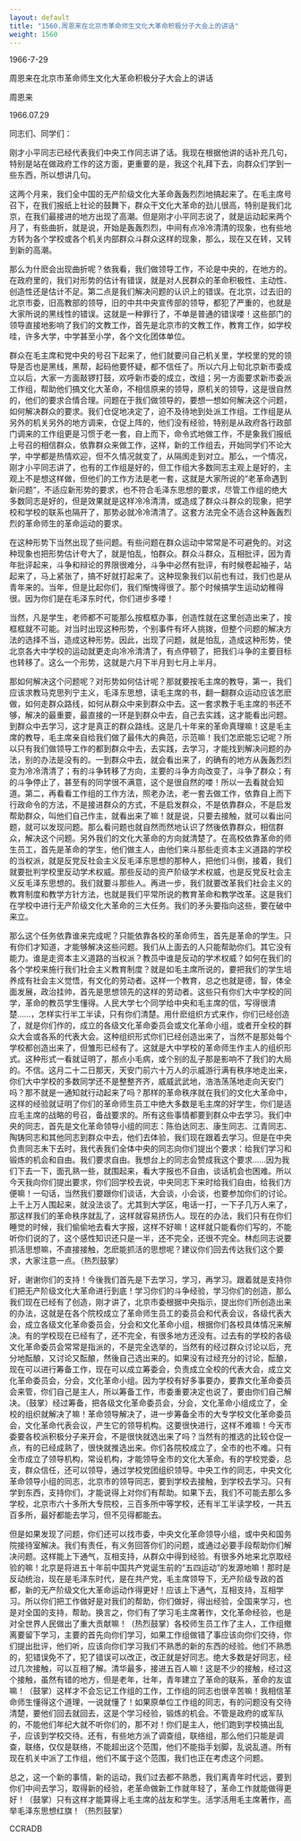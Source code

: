 ```yaml
---
layout: default
title: "1560.周恩来在北京市革命师生文化大革命积极分子大会上的讲话"
weight: 1560
---
```


1966-7-29

周恩来在北京市革命师生文化大革命积极分子大会上的讲话

周恩来

1966.07.29

同志们、同学们：

刚才小平同志已经代表我们中央工作同志讲了话。我现在根据他讲的话补充几句，特别是站在做政府工作的这方面，更重要的是，我这个礼拜下去，向群众们学到一些东西，所以想讲几句。

这两个月来，我们全中国的无产阶级文化大革命轰轰烈烈地搞起来了。在毛主席号召下，在我们报纸上社论的鼓舞下，群众干文化大革命的劲儿很高，特别是我们北京，在我们最接进的地方出现了高潮。但是刚才小平同志说了，就是运动起来两个月了，有些曲折，就是说，开始是轰轰烈烈，中间有点冷冷清清的现象，也有些地方转为各个学校或各个机关内部群众斗群众这样的现象，那么，现在又在转，又转到新的高潮。

那么为什麽会出现曲折呢？依我看，我们做领导工作，不论是中央的，在地方的。在政府里的，我们对形势的估计有错误，就是对人民群众的革命积极性、主动性、创造性还是估计不足。第二点是我们解决问题的认识上的错误。在北京，过去旧的北京市委，旧高教部的领导，旧的中共中央宣传部的领导，都犯了严重的，也就是大家所说的黑线性的错误。这就是一种罪行了，不单是普通的错误喽！这些部门的领导直接地影响了我们的文教工作，首先是北京市的文教工作，教育工作，如学校哇，许多大学，中学甚至小学，各个文化团体单位。

群众在毛主席和党中央的号召下起来了，他们就要问自己机关里，学校里的党的领导是否也是黑线，黑帮，起码他要怀疑，都不信任了。所以六月上旬北京新市委成立以后，大家一方面敲锣打鼓，欢呼新市委的成立，改组；另一方面要求新市委派工作组，帮助他们搞文化大革命，不相信原来的领导，原机关的领导，这是很自然的，他们的要求合情合理。问题在于我们做领导的，要想一想如何解决这个问题，如何解决群众的要求。我们仓促地决定了，迫不及待地到处派工作组。工作组是从另外的机关另外的地方调来，仓促上阵的，他们没有经验，特别是从政府各行政部门调来的工作组更是习惯于老一套，自上而下，命令式地做工作，不是象我们报纸上号召的相信群众，依靠群众来做工作，这样，新的工作组去，开始同学们不论大学，中学都是热情欢迎，但不久情况就变了，从隔阂走到对立。那么，一个情况，刚才小平同志讲了，也有的工作组是好的，但工作组大多数同志主观上是好的，主观上不是想这样做，但他们的工作方法是老一套，这就是大家所说的“老革命遇到新问题”，不适应新形势的要求，也不符合毛泽东思想的要求，尽管工作组的绝大多数同志是好的，但是效果就是这样冷冷清清，或造成了群众斗群众的现象，把学校和学校的联系也隔开了，那势必就冷冷清清了。这套方法完全不适合这种轰轰烈烈的革命师生的革命运动的要求。

在这种形势下当然出现了些问题。有些问题在群众运动中常常是不可避免的。对这种现象也把形势估计夸大了，就是怕乱，怕群众。群众斗群众，互相批评，因为青年批评起来，斗争和辩论的界限很难分，斗争中必然有批评，有时候卷起袖子，站起来了，马上紧张了，搞不好就打起来了。这种现象我们以前也有过，我们也是从青年来的。当年，但是比起你们，我们惭愧得很了。那个时候搞学生运动幼稚得很。因为你们是在毛泽东时代，你们进步多喽！

当然，凡是学生，老师都不可能那么按框框办事，创造性就在这里创造出来了，按框框就不可能。对当时出现这种形势，个别事件有坏人挑拨，但整个问题的解决方法的选择不当，造成这种形势。因此，出现了问题，就是怕乱，造成这种形势，使北京各大中学校的运动就更走向冷冷清清了，有点停顿了，把我们斗争的主要目标也转移了。这么一个形势，这就是六月下半月到七月上半月。

那如何解决这个问题呢？对形势如何估计呢？那就要按毛主席的教导，第一，我们应该求教马克思列宁主义，毛泽东思想，读毛主席的书，翻一翻群众运动应该怎麽做，如何走群众路线，如何从群众中来到群众中去。这一套求教于毛主席的书还不够，解决的最重要，最直接的一环是到群众中去，自己去实践，这才能看出问题。到群众中去学习，这才是真正的群众路线。这是几十年来的革命真理嘛！这是毛主席的教导，毛主席亲自给我们做了最伟大的典范，示范嘛！我们怎麽能忘记呢？所以只有我们做领导工作的都到群众中去，去实践，去学习，才能找到解决问题的办法，别的办法是没有的。一到群众中去，就会看出来了，的确有的地方从轰轰烈烈变为冷冷清清了；有的斗争转移了方向，主要的斗争方向改变了，斗争了群众；有的斗争停止了，甚至有的同学很不满意，这个是很自然的喽！所以一去看就会知道。第二，再看看工作组的工作方法，照老办法，老一套去做工作，依靠自上而下行政命令的方法，不是接进群众的方式，不是启发群众，不是依靠群众，不是启发帮助群众，叫他们自己作主，就看出来了嘛！就是说，只要去接触，就可以看出问题，就可以发现问题。那么看问题也就自然而然地认识了然後依靠群众，相信群众，解决这个问题。另外我们的文化大革命的方向就清楚了。在高校依靠革命的师生员工，首先是革命的学生，他们做主人，由他们来斗那些走资本主义道路的学校的当权派，就是反党反社会主义反毛泽东思想的那种人，把他们斗倒，接着，我们就要批判学校里反动学术权威。那些反动的资产阶级学术权威，也是反党反社会主义反毛泽东思想的。我们就要斗那些人。再进一步，我们就要改革我们社会主义的教育制度和教学方针方法，也就是我们平常所说的教育革命和教学改革。这是我们在学校中进行无产阶级文化大革命的三大任务。我们的矛头要指向这些，要在破中来立。

那么这个任务依靠谁来完成呢？只能依靠各校的革命师生，首先是革命的学生。只有你们才知道，才能够解决这些问题。我们从上面去的人只能帮助你们。其它没有能力。谁是走资本主义道路的当权派？教员中谁是反动的学术权威？如何在我们的各个学校来施行我们社会主义教育制度？就是如毛主席所说的，要把我们的学生培养成有社会主义觉悟，有文化的劳动者。这样一个教育，总之也就是德，智，体全面发展，政治挂帅，首先是思想领先的这样的劳动者。这些只有你们大中学校的同学，革命的教员学生懂得。人民大学七个同学给中央和毛主席的信，写得很清楚……，怎样实行半工半读，只有你们清楚。用什麽组织方式来作，你们已经创造了，就是你们作的，成立的各级文化革命委员会或文化革命小组，或者开全校的群众大会或各系的代表大会。这种组织形式你们已经创造出来了，当然不是那处每个学校都创造出来了，但雏形已经有了。这就是大中学校的革命师生作主人的组织形式。这种形式一看就证明了，那点小毛病，或个别的乱子那是影响不了我们的大局的。不信。这月二十二日那天，天安门前六十万人的示威游行满有秩序地走出来，你们大中学校的多数同学还不是整整齐齐，威威武武地，浩浩荡荡地走向天安门吗？那不就是一通知就行动起来了吗？那样的革命秩序就在我们的文化大革命中，这样的经验就证明了你们的革命师生员工中绝大多数是毛主席的好学生，你们是适应毛主席的战略的号召，备战要求的。所有这些事情都要到群众中去学习。我们中央的同志，首先是文化革命领导小组的同志：陈伯达同志、康生同志、江青同志、陶铸同志和其他同志到群众中去，他们去体验，我们现在跟着去学习。但是在中央负责同志未下去时，我代表我们全体中央的同志向你们提出个要求：给我们学习和锻炼的机会和自由。我们要求自由。我想台上的同志会赞成我这个要求……因为我们下去一下，面孔熟一些，就围起来，看大字报也不自由，谈话机会也困难。所以今天我向你们提出要求，你们回学校去说，中央同志下来时给我们自由，给我们方便嘛！一句话，当然我们要跟你们谈话，大会谈，小会谈，也要参加你们的讨论。上千上万人围起来，就没法谈了。尤其到大学区，电话一打，一下子几万人来了，那这样我们的革命秩序就乱了，这样就容易挤伤人。现在的办法，我们只有在你们睡觉的时候，我们偷偷地去看大字报，这样不好嘛！这样就只能看你们写的，不能听你们说的了，这个感性知识还只是一半，还不完全，还很不完全。林彪同志说要抓活思想嘛，不直接接触，怎麽能抓活的思想呢？建议你们回去传达我们这个要求，大家注意一点。（热烈鼓掌）

好，谢谢你们的支持！今後我们首先是下去学习，学习，再学习。跟着就是支持你们把无产阶级文化大革命进行到底！学习你们的斗争经验，学习你们的创造，那么我们现在已经有了创造，刚才讲了，北京市委根据中央指示，提出你们所创造出来的办法，这就是在各个院校成立了革命师生员工的委员会和代表会议，各级代表大会，成立各级文化革命委员会，分会和文化革命小组，根据你们各校具体情况来解决。有的学校现在已经有了，还不完全，有很多地方还没有。过去有的学校的各级文化革命委员会常常是指派的，不是完全选举的，当然有的经过群众讨论以后，充分地酝酿，又讨论又酝酿，然後自己选出来的。如果没有过经充分的讨论，酝酿，现在可以进行筹备工作，现在可以成立筹委会，负责成立全校的代表大会，成立文化革命委员会，分会，文化革命小组。因为学校有好多事要办，要靠文化革命委员会来管，你们自己是主人，所以筹备工作，市委重要决定也说了，要由你们自己解决。（鼓掌）经过筹备，把各级文化革命委员会，分会，文化革命小组成立了，全校的组织就解决了嘛！革命领导解决了，进一步筹备全市的大专学校文化革命委员会，文化革命代表会议，产生它的领导机构。这要很快进行，这样不难嘛！今天市委要各校派积极分子来开会，不是很快就选出来了吗？当然有的推选的比较仓促一点，有的已经成熟了，很快就推选出来。你们各院校成立了，全市的也不难。只有全市成立了领导机构，常设机构，才能领导全市的文化大革命。有的学校党委，总支，群众信任，还可以领导，通过学校党团组织领导。中央工作的同志，中央文化革命领导小组的同志，北京市的领导同志，要到学校去接触，到学校去学习。只有学到东西，支持你们，才能说得上对你们有帮助。如果下去，我们不可能去那么多学校，北京市六十多所大专院校，三百多所中等学校，还有半工半读学校，一共五百多所，最好都能去学习，但不见得都能去。

但是如果发现了问题，你们还可以找市委，中央文化革命领导小组，或中央和国务院接待室解决。我们有责任，有义务回答你们的问题，或通过必要手段帮助你们解决问题。这样能上下通气，互相支持，从群众中得到经验。有很多外地来北京取经验的嘛！北京是将进五十年前中国共产党诞生前的“五四运动”的发源地嘛！那时是反动统治，现在是毛泽东时代，是在共产党，毛主席领导下，无产阶级专政的首都，新的无产阶级文化大革命运动作得更好！应该上下通气，互相支持，互相学习。所以你们把工作做好是对我们的帮助，你们做好，得出经验，全国来学习，也是对全国的支持，帮助。换言之，你们有了学习毛主席著作，文化革命经验，也是对全世界人民做出了重大贡献嘛！（热烈鼓掌）各校师生员工作了主人，工作组撤离要留下学习，主要的首先向你们学习，如果工作组做错了事应该向你们交待，你们提出批评，他们听，应该向你们学习我们不熟悉的新的东西的经验。他们不熟悉的，犯错误免不了，犯了错误可以改正，改正就是好同志。绝大多数是好同志，经过几次接触，可以互相了解。清华最多，接进五百人嘛！这是不少的接触，经过这个接触，虽然有错的地方，但是老年，壮年，青年建立了革命的联系，革命的友谊嘛！（鼓掌）这样才不会忘记工作组的工作，工作组的同志也很辛苦嘛！我相信革命师生懂得这个道理，一说就懂了！如果原单位工作组的同志，有的问题没有交待清楚，要他们回去就回去，这是个学习经验，锻炼的机会。不管是政府的或军队的，不能他们年纪大就不听你们的，那不对！你们是主人，他们跑到学校搞出乱子，应该到学校交待。还有，有些地方派了调查组，联络组，那么他们只能是调查，联络，仅仅是联络，不能超出这个范围，他们不能指手划脚，乱说乱道。所有现在机关中派了工作组，他们不属于这个范围，我们也正在考虑这个问题。

总之，这一个新的事情，新的运动，我们过去都不熟悉，我们离青年时代远，要到你们中间去学习，取得新的经验，老革命做新工作就年轻了，革命工作就能做得更好！（鼓掌）只有这样才能算得上毛主席的战友和学生。活学活用毛主席著作，高举毛泽东思想红旗！（热烈鼓掌）

CCRADB

